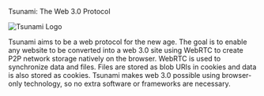 Tsunami: The Web 3.0 Protocol

![Tsunami Logo](https://github.com/highboi/tsunami/blob/master/tsunami_logo.png)

Tsunami aims to be a web protocol for the new age. The goal is to enable any website to be converted into a web 3.0 site using WebRTC to create P2P network storage natively on the browser.
WebRTC is used to synchronize data and files. Files are stored as blob URIs in cookies and data is also stored as cookies. Tsunami makes web 3.0 possible using browser-only technology, so
no extra software or frameworks are necessary.
